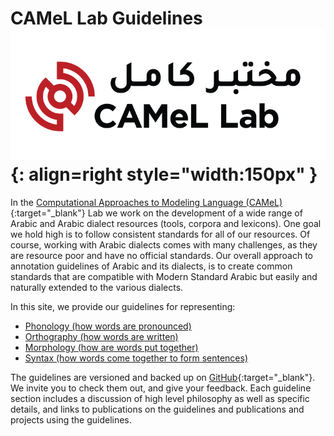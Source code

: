# CAMeL Lab Guidelines  ![camel-lab](img/camel_lab.png){: align=right style="width:150px" } 

In the [Computational Approaches to Modeling Language (CAMeL)](http://www.camel-lab.com){:target="_blank"} Lab we work on the
development of a wide range of Arabic and Arabic dialect resources (tools,
corpora and lexicons). 
One goal we hold high is to follow consistent standards
for all of our resources.
Of course, working with Arabic dialects comes with
many challenges, as they are resource poor and have no official standards.
Our overall approach to annotation guidelines of Arabic and its dialects, is to
create common standards that are compatible with Modern Standard Arabic but
easily and naturally extended to the various dialects.<br>

In this site, we provide our guidelines for representing: 

* [Phonology (how words are pronounced)](phonology.md)
* [Orthography (how words are written)](orthography.md)
* [Morphology (how are words put together)](morphology.md)
* [Syntax (how words come together to form sentences)](syntax.md)
  
The guidelines are versioned and backed up on [GitHub](https://github.com/CAMeL-Lab/camel-guidelines){:target="_blank"}. We invite you to check them out, and give your feedback.
Each guideline section includes a discussion of high level philosophy as well as specific details, and links to publications on the
guidelines and publications and projects using the guidelines.


